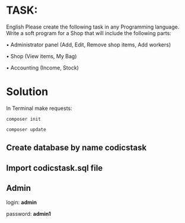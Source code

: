 #  TASK:
English  Please create the following task in any Programming language. 
Write a soft program for a Shop that will include the following parts:

• Administrator panel (Add, Edit, Remove shop items, Add workers)

• Shop (View items, My Bag) 

• Accounting (Income, Stock) 



#  Solution

In Terminal make requests:
	
	composer init
	
 	composer update
	
	

## Create database by name codicstask

## Import codicstask.sql file 

## Admin

login: **admin**

password: **admin1** 
